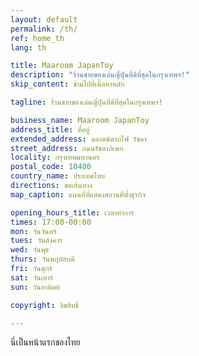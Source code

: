 ```yaml
---
layout: default
permalink: /th/
ref: home_th
lang: th

title: Maaroom JapanToy
description: "ร้านขายของเล่นญี่ปุ่นที่ดีที่สุดในกรุงเทพฯ!"
skip_content: ข้ามไปที่เนื้อหาหลัก

tagline: ร้านขายของเล่นญี่ปุ่นที่ดีที่สุดในกรุงเทพฯ!

business_name: Maaroom JapanToy
address_title: ที่อยู่
extended_address: ตลาดนัดรถไฟ รัชดา
street_address: ถนนรัชดาภิเษก
locality: กรุงเทพมหานคร
postal_code: 10400
country_name: ประเทศไทย
directions: ขอเส้นทาง
map_caption: แผนที่ที่แสดงสถานที่ตั้งธุรกิจ

opening_hours_title: เวลาทำการ
times: 17:00-00:00
mon: วันจันทร์
tues: วันอังคาร
wed: วันพุธ
thurs: วันพฤหัสบดี
fri: วันศุกร์
sat: วันเสาร์
sun: วันอาทิตย์

copyright: ลิขสิทธิ์

---
```


นี่เป็นหน้าแรกของไทย